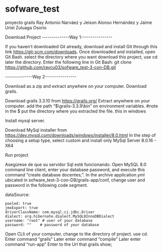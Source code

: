 # sofware_test
proyecto grails Ray Antonio Narváez y Jeison Alonso Hernández y Jaime Uriel Zuluaga Osorio

Download Project
--------------Way 1----------------

If you haven't downloaded Git already, download and install Git through this link https://git-scm.com/downloads.
Once downloaded and installed, open Git Bash.
select the directory where you want download this project, use cd later the directory.
Enter the following line in Git Bash:
 git clone https://github.com/raycu03/sofware_test-3-con-DB.git

--------------Way 2----------------

Download as a zip and extract anywhere on your computer.
Download grails.

Download grails 3.3.10 from https://grails.org/
Extract anywhere on your computer.
add the path “$\grails-3.3.9\bin” on environment variables. #note in the $ put the directory where you extracted the file. this in windows

Install mysql server.

Download MySql installer from https://dev.mysql.com/downloads/windows/installer/8.0.html
In the step of choosing a setup type, select custom and install only MySql Server 8.0.16 - X64 

Run project

Asegúrese de que su servidor Sql esté funcionando.
Open MySQL 8.0 command line client, enter your database password, and execute this command “create database docentes;”.
In the archive application.yml ubicated in sofware_test-3-con-DB/grails-app/conf, change user and password in the following code segment.

dataSource:

	pooled: true
	jmxExport: true
	driverClassName: com.mysql.cj.jdbc.Driver
	dialect: org.hibernate.dialect.MySQL8InnoDBDialect
	username: "root" # user of your database
	password: "" 	# password of your database



Open CLIi of your computer, change to the directory of project. use cd. 
Enter command  “grails”
Later enter command “compile”
Later enter command “run-app”
Enter to the Url that grails show;

